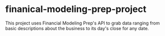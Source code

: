 # finanical-modeling-prep-project
 This project uses Financial Modeling Prep's API to grab data ranging from basic descriptions about the business to its day's close for any date. 
